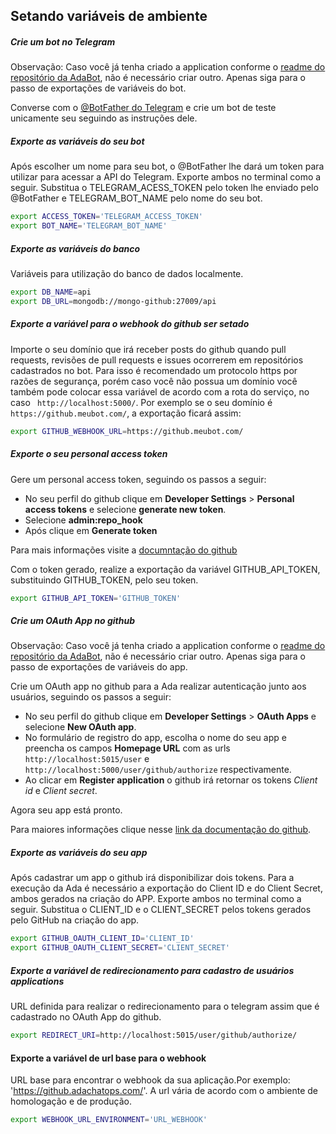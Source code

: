 ## Setando variáveis de ambiente

##### Crie um bot no Telegram

<strong></strong>Observação:</strong></em> Caso você já tenha criado a application conforme o [readme do repositório da AdaBot](https://github.com/fga-eps-mds/2019.1-ADA), não é necessário criar outro. Apenas siga para o passo de exportações de variáveis do bot.

Converse com o [@BotFather do Telegram](https://t.me/BotFather) e crie um bot de teste unicamente seu seguindo as instruções dele.


##### Exporte as variáveis do seu bot

Após escolher um nome para seu bot, o @BotFather lhe dará um token para utilizar para acessar a API do Telegram. Exporte ambos no terminal como a seguir. Substitua o TELEGRAM_ACESS_TOKEN pelo token lhe enviado pelo @BotFather e TELEGRAM_BOT_NAME pelo nome do seu bot.

```sh
export ACCESS_TOKEN='TELEGRAM_ACCESS_TOKEN'
export BOT_NAME='TELEGRAM_BOT_NAME'
```
##### Exporte as variáveis do banco
Variáveis para utilização do banco de dados localmente.

```sh
export DB_NAME=api
export DB_URL=mongodb://mongo-github:27009/api
```

##### Exporte a variável para o webhook do github ser setado

Importe o seu domínio que irá receber posts do github quando pull requests, revisões de pull requests e issues ocorrerem em repositórios cadastrados no bot. Para isso é recomendado um protocolo https por razões de segurança, porém caso você não possua um domínio você também pode colocar essa variável de acordo com a rota do serviço, no caso ``` http://localhost:5000/```. Por exemplo se o seu domínio é ```https://github.meubot.com/```, a exportação ficará assim:
 
 ```sh
export GITHUB_WEBHOOK_URL=https://github.meubot.com/
```

##### Exporte o seu personal access token

Gere um personal access token, seguindo os passos a seguir:
- No seu perfil do github clique em **Developer Settings** > **Personal access tokens** e selecione **generate new token**.
- Selecione **admin:repo_hook**
- Após clique em **Generate token**

Para mais informações visite a [documntação do github](https://help.github.com/en/articles/creating-a-personal-access-token-for-the-command-line)

Com o token gerado, realize a exportação da variável GITHUB_API_TOKEN, substituindo GITHUB_TOKEN, pelo seu token.
 
 ```sh
export GITHUB_API_TOKEN='GITHUB_TOKEN'
```

##### Crie um OAuth App no github
<strong></strong>Observação:</strong></em> Caso você já tenha criado a application conforme o [readme do repositório da AdaBot](https://github.com/fga-eps-mds/2019.1-ADA), não é necessário criar outro. Apenas siga para o passo de exportações de variáveis do app.

Crie um OAuth app no github para a Ada realizar autenticação junto aos usuários, seguindo os passos a seguir:
- No seu perfil do github clique em **Developer Settings** > **OAuth Apps** e selecione **New OAuth app**.
- No formulário de registro do app, escolha o nome do seu app e preencha os campos **Homepage URL** com as urls ```http://localhost:5015/user``` e ```http://localhost:5000/user/github/authorize``` respectivamente.
- Ao clicar em **Register application** o github irá retornar os tokens _Client id_ e _Client secret_.

Agora seu app está pronto.

Para maiores informações clique nesse [link da documentação do github](https://developer.github.com/apps/building-oauth-apps/creating-an-oauth-app/).


##### Exporte as variáveis do seu app
Após cadastrar um app o github irá disponibilizar dois tokens. Para a execução da Ada é necessário a exportação do Client ID e do Client Secret, ambos gerados na criação do APP. Exporte ambos no terminal como a seguir. Substitua o CLIENT_ID e o CLIENT_SECRET pelos tokens gerados pelo GitHub na criação do app.

```sh
export GITHUB_OAUTH_CLIENT_ID='CLIENT_ID'
export GITHUB_OAUTH_CLIENT_SECRET='CLIENT_SECRET'
```

##### Exporte a variável de redirecionamento para cadastro de usuários applications

URL definida para realizar o redirecionamento para o telegram assim que é cadastrado no OAuth App do github.

 ```sh
export REDIRECT_URI=http://localhost:5015/user/github/authorize/
```

#### Exporte a variável de url base para o webhook

URL base para encontrar o webhook da sua aplicação.Por exemplo: 'https://github.adachatops.com/'. A url vária de acordo com o ambiente de homologação e de produção.

```sh
export WEBHOOK_URL_ENVIRONMENT='URL_WEBHOOK'
```